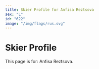 ```yaml
---
title: Skier Profile for Anfisa Reztsova
sex: "L"
id: "622"
image: "/img/flags/rus.svg" 
---
```


# Skier Profile

This page is for: Anfisa Reztsova.
    